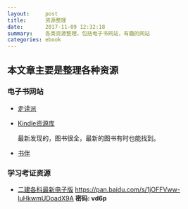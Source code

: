 ```yaml
---
layout:     post
title:      资源整理
date:       2017-11-09 12:32:18
summary:    各类资源整理，包括电子书网站，有趣的网站
categories: ebook
---
```



## 本文章主要是整理各种资源

### 电子书网站

* [走读派][1]
* [Kindle资源库][2]

    最新发现的，图书很全，最新的图书有时也能找到。

* [书伴][3]


### 学习考证资源

* [二建各科最新电子版][4] https://pan.baidu.com/s/1jOFFVww-luHkwmUDoadX9A **密码: vd6p**


[1]:http://www.zoudupai.com/
[2]:https://www.so-kindle.com/
[3]:https://bookfere.com/
[4]:https://pan.baidu.com/s/1jOFFVww-luHkwmUDoadX9A
